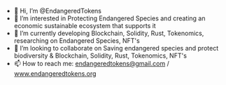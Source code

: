 - 👋 Hi, I’m @EndangeredTokens
- 👀 I’m interested in Protecting Endangered Species and creating an economic sustainable ecosystem that supports it
- 🌱 I’m currently developing Blockchain, Solidity, Rust, Tokenomics, researching on Endangered Species, NFT's
- 💞️ I’m looking to collaborate on Saving endangered species and protect biodiversity & Blockchain, Solidity, Rust, Tokenomics, NFT's
- 📫 How to reach me: endangeredtokens@gmail.com / www.endangeredtokens.org

<!---
EndangeredTokens/EndangeredTokens is a ✨ special ✨ repository because its `README.md` (this file) appears on your GitHub profile.
You can click the Preview link to take a look at your changes.
--->
